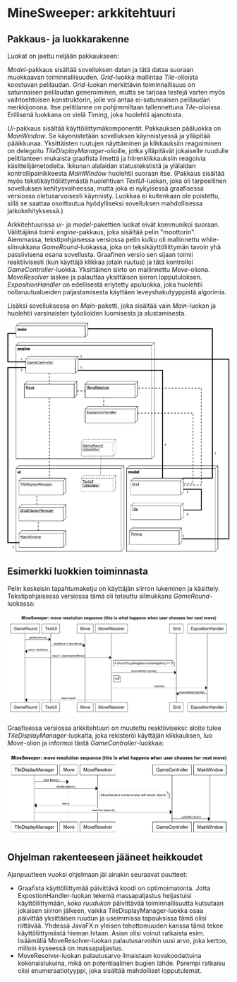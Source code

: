 # MineSweeper: arkkitehtuuri

## Pakkaus- ja luokkarakenne

Luokat on jaettu neljään pakkaukseen:

_Model_-pakkaus sisältää sovelluksen datan ja tätä dataa suoraan muokkaavan toiminnallisuuden. _Grid_-luokka mallintaa _Tile_-olioista koostuvan pelilaudan. _Grid_-luokan merkittävin toiminnallisuus on satunnaisen pelilaudan generoiminen, mutta se tarjoaa testejä varten myös vaihtoehtoisen konstruktorin, jolle voi antaa ei-satunnaisen pelilaudan merkkijonona. Itse pelitilanne on pohjimmiltaan tallennettuna _Tile_-olioissa. Erillisenä luokkana on vielä _Timing_, joka huolehtii ajanotosta.

_Ui_-pakkaus sisältää käyttöliittymäkomponentit. Pakkauksen pääluokka on _MainWindow_. Se käynnistetään sovelluksen käynnistyessä ja ylläpitää pääikkunaa. Yksittäisten ruutujen näyttäminen ja klikkauksiin reagoiminen on delegoitu _TileDisplayManager_-olioille, jotka ylläpitävät jokaiselle ruudulle pelitilanteen mukaista graafista ilmettä ja hiirenklikkauksiin reagoivia käsittelijämetodeita. Ikkunan alalaidan statustekstistä ja ylälaidan kontrollipainikkeesta _MainWindow_ huolehtii suoraan itse. (Pakkaus sisältää myös tekstikäyttöliittymästä huolehtivan _TextUI_-luokan, joka oli tarpeellinen sovelluksen kehitysvaiheessa, mutta joka ei nykyisessä graafisessa versiossa oletusarvoisesti käynnisty. Luokkaa ei kuitenkaan ole poistettu, sillä se saattaa osoittautua hyödylliseksi sovelluksen mahdollisessa jatkokehityksessä.)

Arkkitehtuurissa _ui_- ja _model_-pakettien luokat eivät kommunikoi suoraan. Välittäjänä toimii _engine_-pakkaus, joka sisältää pelin "moottorin". Aiemmassa, tekstipohjaisessa versiossa pelin kulku oli mallinnettu while-silmukkana _GameRound_-luokassa, joka on teksikäyttöliittymän tavoin yhä passiivisena osana sovellusta. Graafinen versio sen sijaan toimii reaktiivisesti (kun käyttäjä klikkaa jotain ruutua) ja tätä kontrolloi _GameController_-luokka. Yksittäinen siirto on mallinnettu _Move_-oliona. _MoveResolver_ laskee ja palauttaa yksittäisen siirron lopputuloksen. _ExpositionHandler_ on edellisestä eriytetty apuluokka, joka huolehtii nollaruutualueiden paljastamisesta käyttäen leveyshakutyyppistä algorimia.

Lisäksi sovelluksessa on _Main_-paketti, joka sisältää vain _Main_-luokan ja huolehtii varsinaisten työolioiden luomisesta ja alustamisesta.

![](MineSweeper_architecture.png)



## Esimerkki luokkien toiminnasta

Pelin keskeisin tapahtumaketju on käyttäjän siirron lukeminen ja käsittely. Tekstipohjaisessa versiossa tämä oli toteuttu silmukkana _GameRound_-luokassa:

![](MineSweeper_sequence.png)

Graafisessa versiossa arkkitehtuuri on muutettu reaktiiviseksi: aloite tulee _TileDisplayManager_-luokalta, joka rekisteröi käyttäjän klikkauksen, luo _Move_-olion ja informoi tästä _GameController_-luokkaa:

![](MineSweeper_sequence2.png)

## Ohjelman rakenteeseen jääneet heikkoudet

Ajanpuutteen vuoksi ohjelmaan jäi ainakin seuraavat puutteet:

* Graafista käyttöliittymää päivittävä koodi on optimoimatonta. Jotta ExpostionHandler-luokan tekemä massapaljastus heijastuisi  käyttöliittymään, _koko ruudukon_ päivittävää toiminnallisuutta kutsutaan jokaisen siirron jälkeen, vaikka TileDisplayManager-luokka osaa päivittää yksittäisen ruudun ja useimmissa tapauksissa tämä olisi riittävää. Yhdessä JavaFX:n yleisen tehottomuuden kanssa tämä tekee käyttöliittymästä hieman hitaan. Asian olisi voinut ratkaista esim. lisäämällä MoveResolver-luokan palautusarvoihin uusi arvo, joka kertoo, milloin kyseessä on massapaljastus.
* MoveResolver-luokan palautusarvo ilmaistaan kovakoodattuina kokonaislukuina, mikä on potentiaalinen bugien lähde. Parempi ratkaisu olisi enumeraatiotyyppi, joka sisältää mahdolliset lopputulemat.
